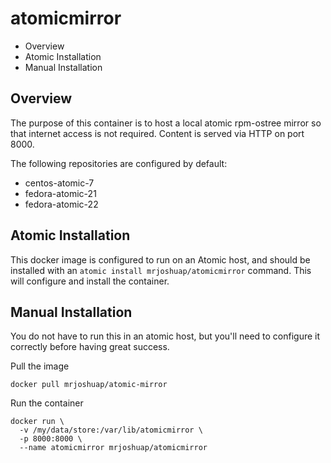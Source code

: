 # atomicmirror

<!-- MarkdownTOC -->

- Overview
- Atomic Installation
- Manual Installation

<!-- /MarkdownTOC -->

## Overview

The purpose of this container is to host a local atomic rpm-ostree mirror so
that internet access is not required.  Content is served via HTTP on port 8000.

The following repositories are configured by default:

* centos-atomic-7
* fedora-atomic-21
* fedora-atomic-22

## Atomic Installation

This docker image is configured to run on an Atomic host, and should be installed
with an `atomic install mrjoshuap/atomicmirror` command.  This will configure and
install the container.

## Manual Installation

You do not have to run this in an atomic host, but you'll need to configure it
correctly before having great success.

Pull the image

```
docker pull mrjoshuap/atomic-mirror
```

Run the container

```
docker run \
  -v /my/data/store:/var/lib/atomicmirror \
  -p 8000:8000 \
  --name atomicmirror mrjoshuap/atomicmirror
```
